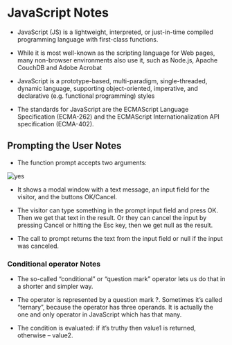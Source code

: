# JavaScript Notes

- JavaScript (JS) is a lightweight, interpreted, or just-in-time compiled programming language with first-class functions.

- While it is most well-known as the scripting language for Web pages, many non-browser environments also use it, such as Node.js, Apache CouchDB and Adobe Acrobat

- JavaScript is a prototype-based, multi-paradigm, single-threaded, dynamic language, supporting object-oriented, imperative, and declarative (e.g. functional programming) styles

- The standards for JavaScript are the ECMAScript Language Specification (ECMA-262) and the ECMAScript Internationalization API specification (ECMA-402).

## Prompting the User Notes

- The function prompt accepts two arguments: 

![yes](https://user-images.githubusercontent.com/86576588/124021007-a1fb3b00-d9b0-11eb-8732-e64bc9673d74.png)

- It shows a modal window with a text message, an input field for the visitor, and the buttons OK/Cancel.

- The visitor can type something in the prompt input field and press OK. Then we get that text in the result. Or they can cancel the input by pressing Cancel or hitting the Esc key, then we get null as the result.

- The call to prompt returns the text from the input field or null if the input was canceled.

### Conditional operator Notes

- The so-called “conditional” or “question mark” operator lets us do that in a shorter and simpler way.

- The operator is represented by a question mark ?. Sometimes it’s called “ternary”, because the operator has three operands. It is actually the one and only operator in JavaScript which has that many.

- The condition is evaluated: if it’s truthy then value1 is returned, otherwise – value2.
